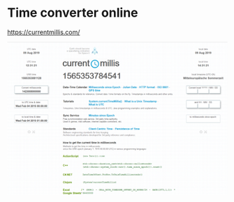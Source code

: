 # Time converter online

https://currentmillis.com/

![currentmillis](/pic/Screenshot_2019-08-09_Current_Millis.png)
